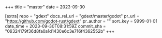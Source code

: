 +++
title = "master"
date = 2023-09-30

[extra]
repo = "gdext"
docs_rel_url = "gdext/master/godot"
pr_url = "https://github.com/godot-rust/gdext"
pr_author = ""
sort_key = 9999-01-01
date_time = 2023-09-30T08:31:59Z
commit_sha = "09324179f36d8fa0a1d1430e6c3e716f4362552b"
+++


